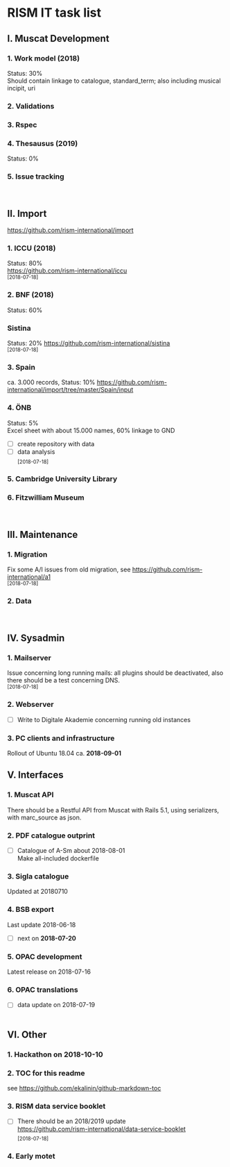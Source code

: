 # RISM IT task list  

## I. Muscat Development  
### 1. Work model (2018)
Status: 30%  
Should contain linkage to catalogue, standard_term; also including musical incipit, uri

### 2. Validations
### 3. Rspec
### 4. Thesausus (2019)
Status: 0%
### 5. Issue tracking  
&nbsp;  

## II. Import
https://github.com/rism-international/import

### 1. ICCU (2018)
Status: 80%  
https://github.com/rism-international/iccu  
<sub>[2018-07-18]</sub>   

### 2. BNF (2018)
Status: 60%  
### Sistina
Status: 20%
https://github.com/rism-international/sistina  
<sub>[2018-07-18]</sub>  

### 3. Spain
ca. 3.000 records, Status: 10%
https://github.com/rism-international/import/tree/master/Spain/input


### 4. ÖNB
Status: 5%  
Excel sheet with about 15.000 names, 60% linkage to GND  
- [ ] create repository with data  
- [ ] data analysis  
<sub>[2018-07-18]</sub>  
### 5. Cambridge University Library
### 6. Fitzwilliam Museum
&nbsp;  


## III. Maintenance  
### 1. Migration
Fix some A/I issues from old migration, see https://github.com/rism-international/a1  
<sub>[2018-07-18]</sub>   
### 2. Data 
&nbsp;  

## IV. Sysadmin  
### 1. Mailserver
Issue concerning long running mails: all plugins should be deactivated, also there should be a test concerning DNS.  
<sub>[2018-07-18]</sub>   

### 2. Webserver
- [ ] Write to Digitale Akademie concerning running old instances

### 3. PC clients and infrastructure
Rollout of Ubuntu 18.04 ca. **2018-09-01**
&nbsp;  


## V. Interfaces
### 1. Muscat API
There should be a Restful API from Muscat with Rails 5.1, using serializers, with marc_source as json.

### 2. PDF catalogue outprint 
-  [ ] Catalogue of A-Sm about 2018-08-01  
Make all-included dockerfile

### 3. Sigla catalogue
Updated at 20180710  

### 4. BSB export
Last update 2018-06-18
- [ ] next on **2018-07-20**

### 5. OPAC development
Latest release on 2018-07-16

### 6. OPAC translations
- [ ] data update on 2018-07-19  
&nbsp;  

## VI. Other
### 1. Hackathon on **2018-10-10**  
### 2. TOC for this readme 
see https://github.com/ekalinin/github-markdown-toc  
### 3. RISM data service booklet
- [ ] There should be an 2018/2019 update   
https://github.com/rism-international/data-service-booklet  
<sub>[2018-07-18]</sub>   
### 4. Early motet

